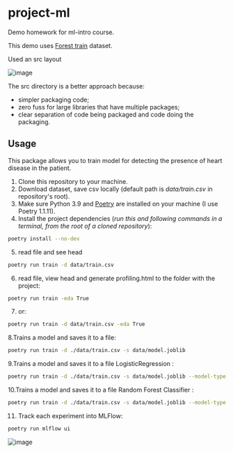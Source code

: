 # project-ml

Demo homework for ml-intro course.

This demo uses [Forest train](https://www.kaggle.com/competitions/forest-cover-type-prediction) dataset.

Used an src layout


![image](https://user-images.githubusercontent.com/55091681/167725817-b4d0be8e-7137-4e49-8806-fd8e3c934020.png)


The src directory is a better approach because:

  - simpler packaging code;
  - zero fuss for large libraries that have multiple packages;
  - clear separation of code being packaged and code doing the packaging.


## Usage
This package allows you to train model for detecting the presence of heart disease in the patient.
1. Clone this repository to your machine.
2. Download  dataset, save csv locally (default path is *data/train.csv* in repository's root).
3. Make sure Python 3.9 and [Poetry](https://python-poetry.org/docs/) are installed on your machine (I use Poetry 1.1.11).
4. Install the project dependencies (*run this and following commands in a terminal, from the root of a cloned repository*):
```sh
poetry install --no-dev
```
5. read  file and see head
```sh
poetry run train -d data/train.csv
```
6. read file, view head and generate profiling.html to the folder with the project:
```sh
poetry run train -eda True
```
7. or:
```sh
poetry run train -d data/train.csv -eda True
```
8.Trains a model and saves it to a file:

```sh
poetry run train -d ./data/train.csv -s data/model.joblib
```
9.Trains a model and saves it to a file LogisticRegression :
```sh
poetry run train -d ./data/train.csv -s data/model.joblib --model-type True
```
10.Trains a model and saves it to a file Random Forest Classifier :
```sh
poetry run train -d ./data/train.csv -s data/model.joblib --model-type False
```

11. Track each experiment into MLFlow:
```sh
poetry run mlflow ui
```
 ![image](https://user-images.githubusercontent.com/55091681/168618437-cfe5c53c-b27f-489d-b72f-1ec455eece7f.png)


